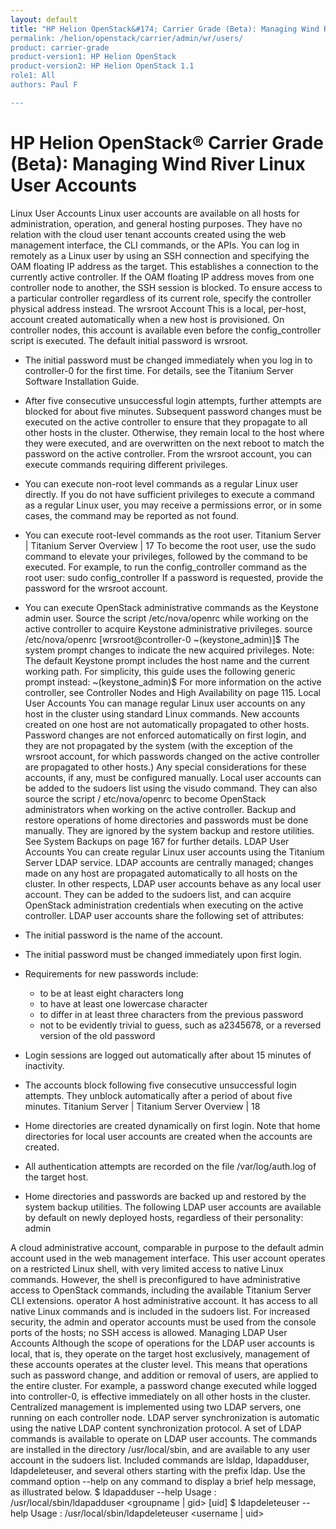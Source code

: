 ```yaml
---
layout: default
title: "HP Helion OpenStack&#174; Carrier Grade (Beta): Managing Wind River Linux User Accounts
permalink: /helion/openstack/carrier/admin/wr/users/
product: carrier-grade
product-version1: HP Helion OpenStack
product-version2: HP Helion OpenStack 1.1
role1: All
authors: Paul F

---
```

<!--UNDER REVISION-->

<script>

function PageRefresh {
onLoad="window.refresh"
}

PageRefresh();

</script>

<!-- <p style="font-size: small;"> <a href="/helion/openstack/1.1/3rd-party-license-agreements/">&#9664; PREV</a> | <a href="/helion/openstack/1.1/">&#9650; UP</a> | NEXT &#9654; </p> -->

# HP Helion OpenStack&#174; Carrier Grade (Beta): Managing Wind River Linux User Accounts


Linux User Accounts
Linux user accounts are available on all hosts for administration, operation, and general hosting purposes. They have
no relation with the cloud user tenant accounts created using the web management interface, the CLI commands, or
the APIs.
You can log in remotely as a Linux user by using an SSH connection and specifying the OAM floating IP address as
the target. This establishes a connection to the currently active controller. If the OAM floating IP address moves from
one controller node to another, the SSH session is blocked. To ensure access to a particular controller regardless of its
current role, specify the controller physical address instead.
The wrsroot Account
This is a local, per-host, account created automatically when a new host is provisioned. On controller nodes, this
account is available even before the config_controller script is executed.
The default initial password is wrsroot.

* The initial password must be changed immediately when you log in to controller-0 for the first time. For details,
see the Titanium Server Software Installation Guide.

* After five consecutive unsuccessful login attempts, further attempts are blocked for about five minutes.
Subsequent password changes must be executed on the active controller to ensure that they propagate to all other
hosts in the cluster. Otherwise, they remain local to the host where they were executed, and are overwritten on the
next reboot to match the password on the active controller.
From the wrsroot account, you can execute commands requiring different privileges.

* You can execute non-root level commands as a regular Linux user directly.
If you do not have sufficient privileges to execute a command as a regular Linux user, you may receive a
permissions error, or in some cases, the command may be reported as not found.
* You can execute root-level commands as the root user.
Titanium Server | Titanium Server Overview | 17
To become the root user, use the sudo command to elevate your privileges, followed by the command to be
executed. For example, to run the config_controller command as the root user:
 sudo config_controller
If a password is requested, provide the password for the wrsroot account.
* You can execute OpenStack administrative commands as the Keystone admin user.
Source the script /etc/nova/openrc while working on the active controller to acquire Keystone
administrative privileges.
 source /etc/nova/openrc
[wrsroot@controller-0 ~(keystone_admin)]$
The system prompt changes to indicate the new acquired privileges.
Note:
The default Keystone prompt includes the host name and the current working path. For simplicity, this
guide uses the following generic prompt instead:
~(keystone_admin)$
For more information on the active controller, see Controller Nodes and High Availability on page 115.
Local User Accounts
You can manage regular Linux user accounts on any host in the cluster using standard Linux commands. New
accounts created on one host are not automatically propagated to other hosts.
Password changes are not enforced automatically on first login, and they are not propagated by the system (with
the exception of the wrsroot account, for which passwords changed on the active controller are propagated to other
hosts.) Any special considerations for these accounts, if any, must be configured manually.
Local user accounts can be added to the sudoers list using the visudo command. They can also source the script /
etc/nova/openrc to become OpenStack administrators when working on the active controller.
Backup and restore operations of home directories and passwords must be done manually. They are ignored by the
system backup and restore utilities. See System Backups on page 167 for further details.
LDAP User Accounts
You can create regular Linux user accounts using the Titanium Server LDAP service. LDAP accounts are centrally
managed; changes made on any host are propagated automatically to all hosts on the cluster.
In other respects, LDAP user accounts behave as any local user account. They can be added to the sudoers list, and
can acquire OpenStack administration credentials when executing on the active controller.
LDAP user accounts share the following set of attributes:
* The initial password is the name of the account.
* The initial password must be changed immediately upon first login.
* Requirements for new passwords include:
	* to be at least eight characters long
	* to have at least one lowercase character
	* to differ in at least three characters from the previous password
	* not to be evidently trivial to guess, such as a2345678, or a reversed version of the old password
* Login sessions are logged out automatically after about 15 minutes of inactivity.
* The accounts block following five consecutive unsuccessful login attempts. They unblock automatically after a
period of about five minutes.
Titanium Server | Titanium Server Overview | 18
* Home directories are created dynamically on first login. Note that home directories for local user accounts are
created when the accounts are created.
* All authentication attempts are recorded on the file /var/log/auth.log of the target host.
* Home directories and passwords are backed up and restored by the system backup utilities.
The following LDAP user accounts are available by default on newly deployed hosts, regardless of their personality:
admin

A cloud administrative account, comparable in purpose to the default admin account used in the web
management interface.
This user account operates on a restricted Linux shell, with very limited access to native Linux commands.
However, the shell is preconfigured to have administrative access to OpenStack commands, including the
available Titanium Server CLI extensions.
operator
A host administrative account. It has access to all native Linux commands and is included in the sudoers list.
For increased security, the admin and operator accounts must be used from the console ports of the hosts; no SSH
access is allowed.
Managing LDAP User Accounts
Although the scope of operations for the LDAP user accounts is local, that is, they operate on the target host
exclusively, management of these accounts operates at the cluster level. This means that operations such as password
change, and addition or removal of users, are applied to the entire cluster. For example, a password change executed
while logged into controller-0, is effective immediately on all other hosts in the cluster.
Centralized management is implemented using two LDAP servers, one running on each controller node. LDAP server
synchronization is automatic using the native LDAP content synchronization protocol.
A set of LDAP commands is available to operate on LDAP user accounts. The commands are installed in the
directory /usr/local/sbin, and are available to any user account in the sudoers list. Included commands are
lsldap, ldapadduser, ldapdeleteuser, and several others starting with the prefix ldap. Use the command
option --help on any command to display a brief help message, as illustrated below.
$ ldapadduser --help
Usage : /usr/local/sbin/ldapadduser <username> <groupname | gid> [uid]
$ ldapdeleteuser --help
Usage : /usr/local/sbin/ldapdeleteuser <username | uid>
